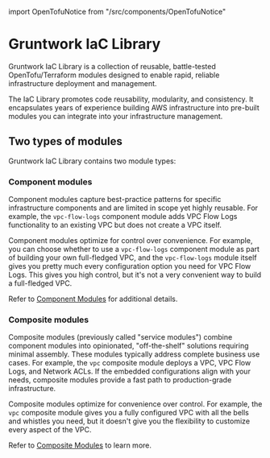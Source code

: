import OpenTofuNotice from "/src/components/OpenTofuNotice"

# Gruntwork IaC Library

Gruntwork IaC Library is a collection of reusable, battle-tested OpenTofu/Terraform modules designed to enable rapid, reliable infrastructure deployment and management.

The IaC Library promotes code reusability, modularity, and consistency. It encapsulates years of experience building AWS infrastructure into pre-built modules you can integrate into your infrastructure management.

## Two types of modules

Gruntwork IaC Library contains two module types:

### Component modules

Component modules capture best-practice patterns for specific infrastructure components and are limited in scope yet highly reusable. For example, the `vpc-flow-logs` component module adds VPC Flow Logs functionality to an existing VPC but does not create a VPC itself.

Component modules optimize for control over convenience. For example, you can choose whether to use a `vpc-flow-logs` component module as part of building your own full-fledged VPC, and the `vpc-flow-logs` module itself gives you pretty much every configuration option you need for VPC Flow Logs. This gives you high control, but it's not a very convenient way to build a full-fledged VPC.

Refer to [Component Modules](/2.0/docs/library/concepts/component-modules) for additional details.

### Composite modules

Composite modules (previously called "service modules") combine component modules into opinionated, "off-the-shelf" solutions requiring minimal assembly. These modules typically address complete business use cases. For example, the `vpc` composite module deploys a VPC, VPC Flow Logs, and Network ACLs. If the embedded configurations align with your needs, composite modules provide a fast path to production-grade infrastructure.

Composite modules optimize for convenience over control. For example, the `vpc` composite module gives you a fully configured VPC with all the bells and whistles you need, but it doesn't give you the flexibility to customize every aspect of the VPC.

Refer to [Composite Modules](/2.0/docs/library/concepts/composite-modules) to learn more.
